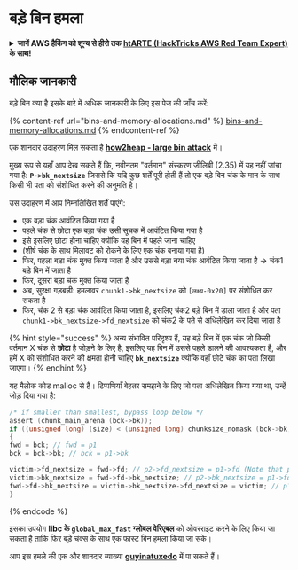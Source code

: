 # बड़े बिन हमला

<details>

<summary><strong>जानें AWS हैकिंग को शून्य से हीरो तक</strong> <a href="https://training.hacktricks.xyz/courses/arte"><strong>htARTE (HackTricks AWS Red Team Expert)</strong></a><strong> के साथ!</strong></summary>

HackTricks का समर्थन करने के अन्य तरीके:

* यदि आप अपनी **कंपनी का विज्ञापन HackTricks में देखना चाहते हैं** या **HackTricks को PDF में डाउनलोड करना चाहते हैं** तो [**सब्सक्रिप्शन प्लान्स देखें**](https://github.com/sponsors/carlospolop)!
* [**आधिकारिक PEASS और HackTricks स्वैग**](https://peass.creator-spring.com) प्राप्त करें
* हमारे विशेष [**NFTs**](https://opensea.io/collection/the-peass-family) कलेक्शन, [**The PEASS Family**](https://opensea.io/collection/the-peass-family) खोजें
* **शामिल हों** 💬 [**डिस्कॉर्ड समूह**](https://discord.gg/hRep4RUj7f) या [**टेलीग्राम समूह**](https://t.me/peass) या हमें **ट्विटर** 🐦 [**@hacktricks\_live**](https://twitter.com/hacktricks\_live)** पर फॉलो** करें।
* **अपने हैकिंग ट्रिक्स साझा करें, HackTricks** (https://github.com/carlospolop/hacktricks) और [**HackTricks Cloud**](https://github.com/carlospolop/hacktricks-cloud) github repos में PRs सबमिट करके।

</details>

## मौलिक जानकारी

बड़े बिन क्या है इसके बारे में अधिक जानकारी के लिए इस पेज की जाँच करें:

{% content-ref url="bins-and-memory-allocations.md" %}
[bins-and-memory-allocations.md](bins-and-memory-allocations.md)
{% endcontent-ref %}

एक शानदार उदाहरण मिल सकता है [**how2heap - large bin attack**](https://github.com/shellphish/how2heap/blob/master/glibc\_2.35/large\_bin\_attack.c) में।

मुख्य रूप से यहाँ आप देख सकते हैं कि, नवीनतम "वर्तमान" संस्करण जीलिबी (2.35) में यह नहीं जांचा गया है: **`P->bk_nextsize`** जिससे कि यदि कुछ शर्तें पूरी होती हैं तो एक बड़े बिन चंक के मान के साथ किसी भी पता को संशोधित करने की अनुमति है।

उस उदाहरण में आप निम्नलिखित शर्तें पाएंगे:

* एक बड़ा चंक आवंटित किया गया है
* पहले चंक से छोटा एक बड़ा चंक उसी सूचक में आवंटित किया गया है
* इसे इसलिए छोटा होना चाहिए क्योंकि यह बिन में पहले जाना चाहिए
* (शीर्ष चंक के साथ मिलावट को रोकने के लिए एक चंक बनाया गया है)
* फिर, पहला बड़ा चंक मुक्त किया जाता है और उससे बड़ा नया चंक आवंटित किया जाता है -> चंक1 बड़े बिन में जाता है
* फिर, दूसरा बड़ा चंक मुक्त किया जाता है
* अब, सुरक्षा गड़बड़ी: हमलावर `chunk1->bk_nextsize` को `[लक्ष्य-0x20]` पर संशोधित कर सकता है
* फिर, चंक 2 से बड़ा चंक आवंटित किया जाता है, इसलिए चंक2 बड़े बिन में डाला जाता है और पता `chunk1->bk_nextsize->fd_nextsize` को चंक2 के पते से अधिलेखित कर दिया जाता है

{% hint style="success" %}
अन्य संभावित परिदृश्य हैं, यह बड़े बिन में एक चंक जो किसी वर्तमान X चंक से **छोटा** है जोड़ने के लिए है, इसलिए यह बिन में उससे पहले डालने की आवश्यकता है, और हमें X को संशोधित करने की क्षमता होनी चाहिए **`bk_nextsize`** क्योंकि वहाँ छोटे चंक का पता लिखा जाएगा।
{% endhint %}

यह मैलोक कोड malloc से है। टिप्पणियाँ बेहतर समझने के लिए जो पता अधिलेखित किया गया था, उन्हें जोड़ दिया गया है:
```c
/* if smaller than smallest, bypass loop below */
assert (chunk_main_arena (bck->bk));
if ((unsigned long) (size) < (unsigned long) chunksize_nomask (bck->bk))
{
fwd = bck; // fwd = p1
bck = bck->bk; // bck = p1->bk

victim->fd_nextsize = fwd->fd; // p2->fd_nextsize = p1->fd (Note that p1->fd is p1 as it's the only chunk)
victim->bk_nextsize = fwd->fd->bk_nextsize; // p2->bk_nextsize = p1->fd->bk_nextsize
fwd->fd->bk_nextsize = victim->bk_nextsize->fd_nextsize = victim; // p1->fd->bk_nextsize->fd_nextsize = p2
}
```
{% endcode %}

इसका उपयोग **libc के `global_max_fast` ग्लोबल वेरिएबल** को ओवरराइट करने के लिए किया जा सकता है ताकि फिर बड़े चंक्स के साथ एक फास्ट बिन हमला किया जा सके।

आप इस हमले की एक और शानदार व्याख्या [**guyinatuxedo**](https://guyinatuxedo.github.io/32-largebin\_attack/largebin\_explanation0/index.html) में पा सकते हैं।
